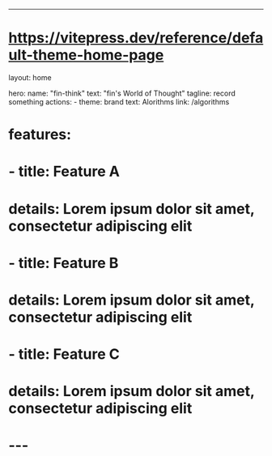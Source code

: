 ---
# https://vitepress.dev/reference/default-theme-home-page
layout: home

hero:
  name: "fin-think"
  text: "fin's World of Thought"
  tagline: record something
  actions:
    - theme: brand
      text: Alorithms
      link: /algorithms

# features:
#   - title: Feature A
#     details: Lorem ipsum dolor sit amet, consectetur adipiscing elit
#   - title: Feature B
#     details: Lorem ipsum dolor sit amet, consectetur adipiscing elit
#   - title: Feature C
#     details: Lorem ipsum dolor sit amet, consectetur adipiscing elit
# ---

